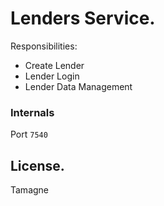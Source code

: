 # Lenders Service.

Responsibilities:

- Create Lender
- Lender Login
- Lender Data Management

### Internals
Port `7540`

## License.

Tamagne
